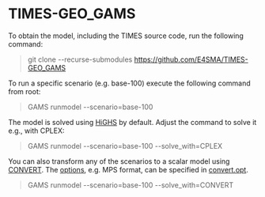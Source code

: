 # TIMES-GEO_GAMS

To obtain the model, including the TIMES source code, run the following command:
> git clone --recurse-submodules https://github.com/E4SMA/TIMES-GEO_GAMS

To run a specific scenario (e.g. base-100) execute the following command from root:
> GAMS runmodel --scenario=base-100

The model is solved using [HiGHS](https://highs.dev/) by default. Adjust the command to solve it e.g., with CPLEX:
> GAMS runmodel --scenario=base-100 --solve_with=CPLEX

You can also transform any of the scenarios to a scalar model using [CONVERT](https://www.gams.com/48/docs/S_CONVERT.html). The [options](https://www.gams.com/48/docs/S_CONVERT.html#CONVERT_Language), e.g. MPS format, can be specified in [convert.opt](./convert.opt).
> GAMS runmodel --scenario=base-100 --solve_with=CONVERT